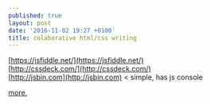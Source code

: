 ```yaml
---
published: true
layout: post
date: '2016-11-02 19:27 +0100'
title: colaborative html/css writing
---
```

[https://jsfiddle.net/](https://jsfiddle.net/)  
[http://cssdeck.com/](http://cssdeck.com/)  
[http://jsbin.com](http://jsbin.com) < simple, has js console

[more.](https://www.sitepoint.com/7-code-playgrounds/)

